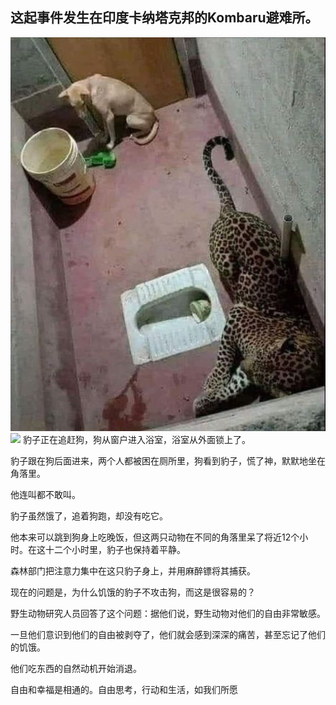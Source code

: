 ## 这起事件发生在印度卡纳塔克邦的Kombaru避难所。
![](images/2025-03-02-12-40-21.png)
![](../images/2025-03-02-12-40-21.png)
豹子正在追赶狗，狗从窗户进入浴室，浴室从外面锁上了。

豹子跟在狗后面进来，两个人都被困在厕所里，狗看到豹子，慌了神，默默地坐在角落里。

他连叫都不敢叫。

豹子虽然饿了，追着狗跑，却没有吃它。

他本来可以跳到狗身上吃晚饭，但这两只动物在不同的角落里呆了将近12个小时。在这十二个小时里，豹子也保持着平静。

森林部门把注意力集中在这只豹子身上，并用麻醉镖将其捕获。

现在的问题是，为什么饥饿的豹子不攻击狗，而这是很容易的？

野生动物研究人员回答了这个问题：据他们说，野生动物对他们的自由非常敏感。

一旦他们意识到他们的自由被剥夺了，他们就会感到深深的痛苦，甚至忘记了他们的饥饿。

他们吃东西的自然动机开始消退。

自由和幸福是相通的。自由思考，行动和生活，如我们所愿